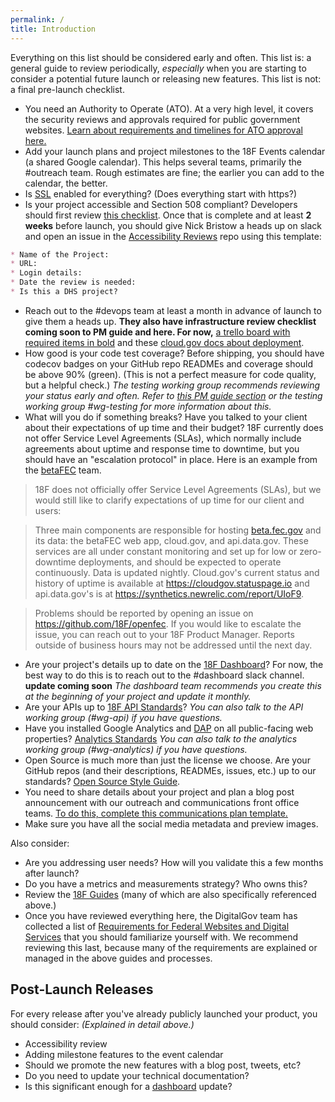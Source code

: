 ```yaml
---
permalink: /
title: Introduction
---
```


Everything on this list should be considered early and often. This list is: a general guide to review periodically, _especially_ when you are starting to consider a potential future launch or releasing new features. This list is not: a final pre-launch checklist.

* You need an Authority to Operate (ATO). At a very high level, it covers the security reviews and approvals required for public government websites. [Learn about requirements and timelines for ATO approval here.](https://pages.18f.gov/before-you-ship/ato-and-you/)
* Add your launch plans and project milestones to the 18F Events calendar (a shared Google calendar). This helps several teams, primarily the #outreach team. Rough estimates are fine; the earlier you can add to the calendar, the better.
* Is [SSL](https://github.com/18f/https) enabled for everything? (Does everything start with https?)
* Is your project accessible and Section 508 compliant? Developers should first review [this checklist](https://pages.18f.gov/accessibility/checklist/). Once that is complete and at least **2 weeks** before launch, you should give Nick Bristow a heads up on slack and open an issue in the [Accessibility Reviews](https://github.com/18F/Accessibility_Reviews) repo using this template:
```markdown
* Name of the Project: 
* URL:
* Login details: 
* Date the review is needed: 
* Is this a DHS project?
```
* Reach out to the #devops team at least a month in advance of launch to give them a heads up. **They also have infrastructure review checklist coming soon to PM guide and here. For now,** [a trello board with required items in bold](https://trello.com/c/8o8LQrbI/273-checklist-of-prodops-best-practices-for-app-teams-with-cloud-gov-specifics) and these [cloud.gov docs about deployment](https://docs.cloud.gov/apps/deployment/).
* How good is your code test coverage? Before shipping, you should have codecov badges on your GitHub repo READMEs and coverage should be above 90% (green). (This is not a perfect measure for code quality, but a helpful check.) _The testing working group recommends reviewing your status early and often. Refer to [this PM guide section]() or the testing working group #wg-testing for more information about this._
* What will you do if something breaks? Have you talked to your client about their expectations of up time and their budget? 18F currently does not offer Service Level Agreements (SLAs), which normally include agreements about uptime and response time to downtime, but you should have an "escalation protocol" in place. Here is an example from the [betaFEC](https://beta.fec.gov) team.

> 18F does not officially offer Service Level Agreements (SLAs), but we would still like to clarify expectations of up time for our client and users:

> Three main components are responsible for hosting [beta.fec.gov](https://beta.fec.gov) and its data: the betaFEC web app, cloud.gov, and api.data.gov. These services are all under constant monitoring and set up for low or zero-downtime deployments, and should be expected to operate continuously. Data is updated nightly. Cloud.gov's current status and history of uptime is available at https://cloudgov.statuspage.io and api.data.gov's is at https://synthetics.newrelic.com/report/UIoF9.

> Problems should be reported by opening an issue on https://github.com/18F/openfec. If you would like to escalate the issue, you can reach out to your 18F Product Manager. Reports outside of business hours may not be addressed until the next day.

* Are your project's details up to date on the [18F Dashboard](https://18f.gsa.gov/dashboard)? For now, the best way to do this is to reach out to the #dashboard slack channel. **update coming soon** _The dashboard team recommends you create this at the beginning of your project and update it monthly._
* Are your APIs up to [18F API Standards](https://github.com/18f/api-standards)? _You can also talk to the API working group (#wg-api) if you have questions._
* Have you installed Google Analytics and [DAP](https://www.digitalgov.gov/services/dap/) on all public-facing web properties? [Analytics Standards](https://github.com/18F/analytics-standards) _You can also talk to the analytics working group (#wg-analytics) if you have questions._
* Open Source is much more than just the license we choose. Are your GitHub repos (and their descriptions, READMEs, issues, etc.) up to our standards? [Open Source Style Guide](https://pages.18f.gov/open-source-guide/index.html).
* You need to share details about your project and plan a blog post announcement with our outreach and communications front office teams. [To do this, complete this communications plan template.](https://docs.google.com/document/d/1xc7H6m7lfesCN-phJGvGSDPmtoinB5sM9KAA8deMNTQ/edit)
* Make sure you have all the social media metadata and preview images.

Also consider:
* Are you addressing user needs?  How will you validate this a few months after launch?
* Do you have a metrics and measurements strategy? Who owns this?
* Review the [18F Guides](https://guides.18f.gov) (many of which are also specifically referenced above.)
* Once you have reviewed everything here, the DigitalGov team has collected a list of [Requirements for Federal Websites and Digital Services](http://www.digitalgov.gov/resources/checklist-of-requirements-for-federal-digital-services/) that you should familiarize yourself with. We recommend reviewing this last, because many of the requirements are explained or managed in the above guides and processes.

## Post-Launch Releases

For every release after you've already publicly launched your product, you should consider: _(Explained in detail above.)_

* Accessibility review
* Adding milestone features to the event calendar
* Should we promote the new features with a blog post, tweets, etc?
* Do you need to update your technical documentation?
* Is this significant enough for a [dashboard](https://18f.gsa.gov/dashboard) update?
